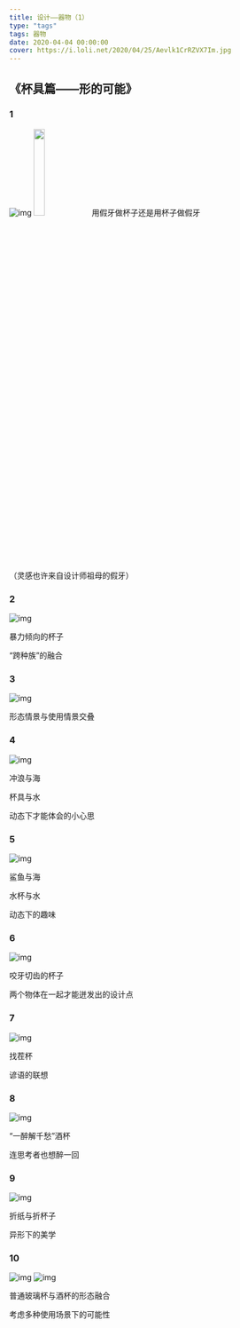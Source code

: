 ```yaml
---
title: 设计——器物（1）
type: "tags"
tags: 器物
date: 2020-04-04 00:00:00
cover: https://i.loli.net/2020/04/25/Aevlk1CrRZVX7Im.jpg
---
```


##  《杯具篇——形的可能》

### 1
![img](https://i.loli.net/2020/04/26/7RJXpv19wdmTI45.jpg)
<img src="https://i.loli.net/2020/04/26/7RJXpv19wdmTI45.jpg"   width="20%">
  用假牙做杯子还是用杯子做假牙

 （灵感也许来自设计师祖母的假牙）

### 2
![img](https://i.loli.net/2020/04/26/pENBjUc1Z84qKJd.jpg)

暴力倾向的杯子

“跨种族”的融合 


### 3
![img](https://i.loli.net/2020/04/26/M1ioR3FqkYx4Qf7.jpg)

形态情景与使用情景交叠


###  4
![img](https://i.loli.net/2020/04/26/tQS8DgvV1YbLkKX.jpg)

冲浪与海

杯具与水

动态下才能体会的小心思


###  5
![img](https://i.loli.net/2020/04/26/CBnt3wuQoSDyFX5.jpg)

鲨鱼与海

水杯与水

动态下的趣味


###  6
![img](https://i.loli.net/2020/04/26/OztpcXS9G81DJMa.jpg)

咬牙切齿的杯子

两个物体在一起才能迸发出的设计点


###  7
![img](https://i.loli.net/2020/04/26/ryW1dlnbA65higV.jpg)

找茬杯

谚语的联想


###  8
![img](https://i.loli.net/2020/04/26/QnbPmovFejyI8id.jpg)

“一醉解千愁”酒杯

连思考者也想醉一回


###  9
![img](https://i.loli.net/2020/04/26/8E3iopUAO5SMH9Z.jpg)

折纸与折杯子

异形下的美学


###  10
![img](https://i.loli.net/2020/04/26/imuNhG59Ddln1aA.jpg)
![img](https://i.loli.net/2020/04/25/MslaHAEhXTU8j3p.jpg)

普通玻璃杯与酒杯的形态融合

考虑多种使用场景下的可能性

